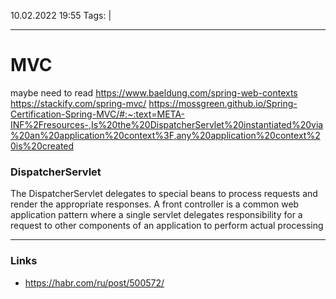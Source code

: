 10.02.2022  19:55
Tags:  |
____

# MVC
maybe need to read https://www.baeldung.com/spring-web-contexts
https://stackify.com/spring-mvc/
https://mossgreen.github.io/Spring-Certification-Spring-MVC/#:~:text=META-INF%2Fresources-,Is%20the%20DispatcherServlet%20instantiated%20via%20an%20application%20context%3F,any%20application%20context%20is%20created


### DispatcherServlet
The DispatcherServlet delegates to special beans to process requests and render the appropriate responses.
A front controller is a common web application pattern where a single servlet delegates responsibility for a request to other components of an application to perform actual processing
____ 
### Links
- https://habr.com/ru/post/500572/